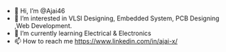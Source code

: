 - 👋 Hi, I’m @Ajai46
- 👀 I’m interested in VLSI Designing, Embedded System, PCB Designing ,Web Development.
- 🌱 I’m currently learning Electrical & Electronics
- 📫 How to reach me https://www.linkedin.com/in/ajai-x/


<!---
Ajai46/Ajai46 is a ✨ special ✨ repository because its `README.md` (this file) appears on your GitHub profile.
You can click the Preview link to take a look at your changes.
--->
